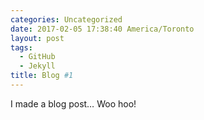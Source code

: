 ```yaml
---
categories: Uncategorized
date: 2017-02-05 17:38:40 America/Toronto
layout: post
tags:
  - GitHub
  - Jekyll
title: Blog #1
---
```


I made a blog post&hellip; Woo hoo!
